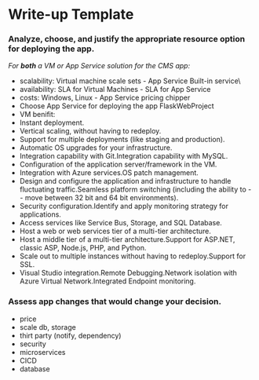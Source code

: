 # Write-up Template

### Analyze, choose, and justify the appropriate resource option for deploying the app.

*For **both** a VM or App Service solution for the CMS app:*
- scalability: Virtual machine scale sets - App Service Built-in service\
- availability: SLA for Virtual Machines - SLA for App Service
- costs: Windows, Linux - App Service pricing chipper
- Choose App Service for deploying the app FlaskWebProject
- VM benifit: 
- Instant deployment.
- Vertical scaling, without having to redeploy.
- Support for multiple deployments (like staging and production).
- Automatic OS upgrades for your infrastructure.
- Integration capability with Git.Integration capability with MySQL.
- Configuration of the application server/framework in the VM.
- Integration with Azure services.OS patch management.
- Design and configure the application and infrastructure to handle fluctuating traffic.Seamless platform switching (including the ability to - - move between 32 bit and 64 bit environments).
- Security configuration.Identify and apply monitoring strategy for applications.
- Access services like Service Bus, Storage, and SQL Database.
- Host a web or web services tier of a multi-tier architecture.
- Host a middle tier of a multi-tier architecture.Support for ASP.NET, classic ASP, Node.js, PHP, and Python.
- Scale out to multiple instances without having to redeploy.Support for SSL.
- Visual Studio integration.Remote Debugging.Network isolation with Azure Virtual Network.Integrated Endpoint monitoring.
### Assess app changes that would change your decision.

- price
- scale db, storage
- thirt party (notify, dependency)
- security
- microservices
- CICD
- database